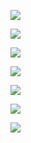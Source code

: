 ﻿
![](https://imgur.com/I7rvv02.png)

![](https://imgur.com/cf9Xs2i.png)

![](https://imgur.com/7Bd6efJ.png)

![](https://imgur.com/8wqAdNr.png)

![](https://imgur.com/HVzGwGD.png)

![](https://imgur.com/63Rlrdg.png)

![](https://imgur.com/Kama8M7.png)
